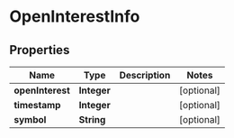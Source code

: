 
# OpenInterestInfo

## Properties
Name | Type | Description | Notes
------------ | ------------- | ------------- | -------------
**openInterest** | **Integer** |  |  [optional]
**timestamp** | **Integer** |  |  [optional]
**symbol** | **String** |  |  [optional]



